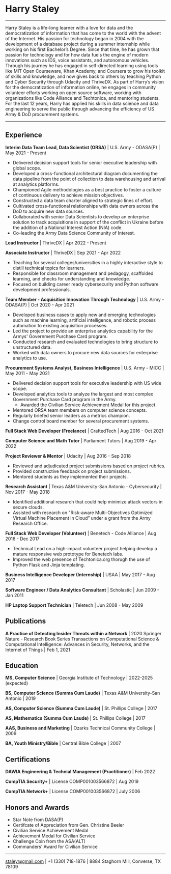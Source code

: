 Harry Staley
============

----

Harry Staley is a life-long learner with a love for data and the democratization of information that has come to the world with the advent of the Internet.  His passion for technology began in 2004 with the development of a database project during a summer internship while working on his first Bachelor’s Degree.  Since that time, he has grown that passion for technology and for how data fuels the engine of modern innovations such as IDS, voice assistants, and autonomous vehicles.  Through his journey he has engaged in self-directed learning using tools like MIT Open Courseware, Khan Academy, and Coursera to grow his toolkit of skills and knowledge, and now gives back to others by teaching Python and Cyber Security through Udacity and ThriveDX.  As part of Harry’s vision for the democratization of information online, he engages in community volunteer efforts working on open source software, working with organizations like Code Alliance and Techtonica, and mentoring students. For the last 12 years, Harry has applied his skills in data science and data engineering to serve the public through advancing the efficiency of US Army & DoD procurement systems.

----

Experience
----------

**Interim Data Team Lead, Data Scientist (ORSA)** | U.S. Army - ODASA(P) | May 2021 - Present

* Delivered decision support tools for senior executive leadership with global scope.
* Developed a cross-functional architectural diagram documenting the data pipeline from the point of collection to data warehousing and arrival at analytics platforms.
* Championed Agile methodologies as a best practice to foster a culture of continuous delivery to achieve mission objectives.
* Constructed a data team charter aligned to strategic lines of effort.
* Cultivated cross-functional relationships with data owners across the DoD to acquire new data sources.
* Collaborated with senior Data Scientists to develop an enterprise solution to track acquisitions in support of the conflict in Ukraine before the addition of a National Interest Action (NIA) code.
* Co-leading the Army Data Science Community of Interest.

**Lead Instructor** | ThriveDX | Apr 2022 - Present

**Associate Instructor** | ThriveDX | Sep 2021 - Apr 2022

* Teaching for several colleges/universities in a highly interactive style to distill technical topics for learners.
* Responsible for classroom management and pedagogy, scaffolded learning, and checks for understanding and knowledge.
* Focused on building career ready cybersecurity and Python software development professionals.

**Team Member - Acquisition Innovation Through Technology** | U.S. Army - ODASA(P) | Oct 2020 - Apr 2021

* Developed business cases to apply new and emerging technologies such as machine learning, artificial intelligence, and robotic process automation to existing acquisition processes.
* Led the project to provide an enterprise analytics capability for the Armys' Government Purchase Card program.
* Conducted research and evaluated technologies to bring structure to unstructured data.
* Worked with data owners to procure new data sources for enterprise analytics to use.

**Procurement Systems Analyst, Business Intelligence** | U.S. Army - MICC | May 2011 - May 2021

* Delivered decision support tools for executive leadership with US wide scope.
* Developed analytics tools to analyze the largest and most complex Government Purchase Card program in the Army.
    - Awarded the Civilian Service Achievement Medal for this project.
* Mentored ORSA team members on computer science concepts.
* Regularly briefed senior leaders as a metrics champion.
* Change control board member for several procurement systems.

**Full Stack Web Developer (Freelance)** | CraftedTech | Aug 2016 - Oct 2021

**Computer Science and Math Tutor** | Parliament Tutors | Aug 2019 - Apr 2022

**Project Reviewer & Mentor** | Udacity | Aug 2016 - Sep 2018

* Reviewed and adjudicated project submissions based on project rubrics.
* Provided constructive feedback on project submissions.
* Mentored students as they implemented their projects.

**Research Assistant** | Texas A&M University-San Antonio - Cybersecurity | Nov 2017 - May 2018

* Identified additional research that could help minimize attack vectors in secure clouds.
* Assisted with research on "Risk-aware Multi-Objectives Optimized Virtual Machine Placement in Cloud” under a grant from the Army Research Office.

**Full Stack Web Developer (Volunteer)** | Benetech - Code Alliance | Aug 2016 - Dec 2017

* Technical Lead on a high-impact volunteer project helping develop a mature responsive web prototype for Benetech labs.
* Improved the web presence of Techtonica.org thorugh the use of Python Flask and Jinja templating.

**Business Intelligence Developer (Internship)** | USAA | May 2017 - Aug 2017

**Software Engineer / Data Analytics Consultant** | Scholastic | Jun 2009 - Jan 2011

**HP Laptop Support Technician** | Teletech | Jun 2008 - May 2009

Publications
------------

 **A Practice of Detecting Insider Threats within a Network** | 2020 Springer Nature - Research Book Series Transactions on Computational Science & Computational Intelligence: Advances in Security, Networks, and the Internet of Things | Feb 1, 2021

Education
---------

**MS, Computer Science** | Georgia Institute of Technology | 2022-2025 (expected)

**BS, Computer Science (Summa Cum Laude)** | Texas A&M University-San Antonio | 2019

**AS, Computer Science (Summa Cum Laude)** | St. Phillips College | 2017

**AS, Mathematics (Summa Cum Laude)** | St. Phillips College | 2017

**AAS, Business and Marketing** |  Ozarks Technical Community College | 2009
 
**BA, Youth Ministry/Bible** | Central Bible College | 2007

Certifications
--------------

**DAWIA Engineering & Technial Management (Practitioner)** | Feb 2022

**CompTIA Security+** | License COMP001003566872 | Aug 2019

**CompTIA Network+** | License COMP001003566872 | July 2006

Honors and Awards
-----------------

* Star Note from DASA(P)
* Certifcate of Appreciation from Gen. Christine Beeler
* Civilian Service Achievement Medal
* Achievement Medal for Civilian Service
* Challenge Coin from the ASA(ALT)
* Commanders’ Award for Civilian Service

----

<staley@gmail.com> | +1 (330) 718-1876 | 8884 Staghorn Mill, Converse, TX 78109
